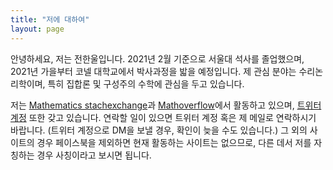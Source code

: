 ```yaml
---
title: "저에 대하여"
layout: page
---
```


안녕하세요, 저는 전한울입니다. 2021년 2월 기준으로 서울대 석사를 졸업했으며, 2021년 가을부터 코넬 대학교에서 박사과정을 밟을 예정입니다. 제 관심 분야는 수리논리학이며, 특히 집합론 및 구성주의 수학에 관심을 두고 있습니다.

저는 [Mathematics stachexchange](https://math.stackexchange.com/users/53976)과 [Mathoverflow](https://mathoverflow.net/users/48041)에서 활동하고 있으며, [트위터 계정](https://twitter.com/hanuljeon95) 또한 갖고 있습니다. 연락할 일이 있으면 트위터 계정 혹은 제 메일로 연락하시기 바랍니다. (트위터 계정으로 DM을 보낼 경우, 확인이 늦을 수도 있습니다.) 그 외의 사이트의 경우 페이스북을 제외하면 현재 활동하는 사이트는 없으므로, 다른 데서 저를 자칭하는 경우 사칭이라고 보시면 됩니다.